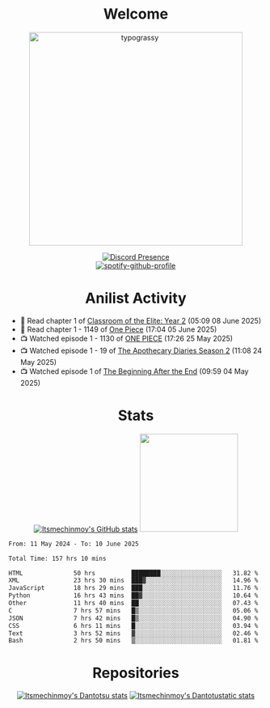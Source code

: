 <div align="center">

# Welcome
<a href="https://github.com/kawarimidoll/typograssy">
    <img alt="typograssy" src="https://typograssy.deno.dev/api?text=%E3%82%88%E3%81%86%E3%81%93%E3%81%9D%E3%81%BF%E3%81%AA%E3%81%95%E3%82%93%20-%20Itsmechinmoy--&&l0=none&l1=82d9d0&l2=027353&l3=038c4c&l4=01402e&bg=none&frame=none&speed=100&comment=" width="421.99">
</a>

[![Discord Presence](https://lanyard.cnrad.dev/api/523539866311720963?theme=dark&bg=Oe1116&animated=false&hideDiscrim=true&borderRadius=30px&hideActivity=whenNotUsed)](https://discord.com/users/523539866311720963)<br>
[![spotify-github-profile](https://spotify-github-profile.kittinanx.com/api/view?uid=31zczwoe3obxakjgkio7anubhkaq&cover_image=true&theme=novatorem&show_offline=true&background_color=121212&interchange=false&bar_color=53b14f&bar_color=ffffff&bar_color_cover=false)](https://spotify-github-profile.vercel.app/api/view?uid=31zczwoe3obxakjgkio7anubhkaq&redirect=true)
</div>

<div align="center">

# Anilist Activity
</div>
<!-- ANILIST_ACTIVITY:start -->

-   📖 Read chapter 1 of [Classroom of the Elite: Year 2](https://anilist.co/manga/115166) (05:09 08 June 2025)
-   📖 Read chapter 1 - 1149 of [One Piece](https://anilist.co/manga/30013) (17:04 05 June 2025)
-   📺 Watched episode 1 - 1130 of [ONE PIECE](https://anilist.co/anime/21) (17:26 25 May 2025)
-   📺 Watched episode 1 - 19 of [The Apothecary Diaries Season 2](https://anilist.co/anime/176301) (11:08 24 May 2025)
-   📺 Watched episode 1 of [The Beginning After the End](https://anilist.co/anime/183161) (09:59 04 May 2025)

<!-- ANILIST_ACTIVITY:end -->
<div align="center">
    
# Stats
[![Itsmechinmoy's GitHub stats](https://github-readme-stats.vercel.app/api?username=itsmechinmoy&show_icons=true&theme=algolia)](https://github.com/anuraghazra/github-readme-stats)
<img src="https://github-readme-stackoverflow.vercel.app/?userID=25004176&theme=dark" height="194"/>
</div>
<!--START_SECTION:waka-->

```txt
From: 11 May 2024 - To: 10 June 2025

Total Time: 157 hrs 10 mins

HTML              50 hrs          ████████░░░░░░░░░░░░░░░░░   31.82 %
XML               23 hrs 30 mins  ███▓░░░░░░░░░░░░░░░░░░░░░   14.96 %
JavaScript        18 hrs 29 mins  ███░░░░░░░░░░░░░░░░░░░░░░   11.76 %
Python            16 hrs 43 mins  ██▓░░░░░░░░░░░░░░░░░░░░░░   10.64 %
Other             11 hrs 40 mins  ██░░░░░░░░░░░░░░░░░░░░░░░   07.43 %
C                 7 hrs 57 mins   █▒░░░░░░░░░░░░░░░░░░░░░░░   05.06 %
JSON              7 hrs 42 mins   █▒░░░░░░░░░░░░░░░░░░░░░░░   04.90 %
CSS               6 hrs 11 mins   █░░░░░░░░░░░░░░░░░░░░░░░░   03.94 %
Text              3 hrs 52 mins   ▓░░░░░░░░░░░░░░░░░░░░░░░░   02.46 %
Bash              2 hrs 50 mins   ▒░░░░░░░░░░░░░░░░░░░░░░░░   01.81 %
```

<!--END_SECTION:waka-->
<div align="center">

# Repositories
[![Itsmechinmoy's Dantotsu stats](https://github-readme-stats.vercel.app/api/pin/?username=itsmechinmoy&repo=dantotsu&show_icons=true&theme=algolia&description_lines_count=1)](https://github.com/itsmechinmoy/dantotsu)
[![Itsmechinmoy's Dantotustatic stats](https://github-readme-stats.vercel.app/api/pin/?username=itsmechinmoy&repo=dantotustatic&show_icons=true&theme=algolia&description_lines_count=1)](https://github.com/itsmechinmoy/dantotustatic)
</div>
